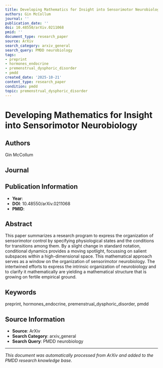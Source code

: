 ```yaml
---
title: Developing Mathematics for Insight into Sensorimotor Neurobiology
authors: Gin McCollum
journal: ''
publication_date: ''
doi: 10.48550/arXiv.0211068
pmid: ''
document_type: research_paper
source: ArXiv
search_category: arxiv_general
search_query: PMDD neurobiology
tags:
- preprint
- hormones_endocrine
- premenstrual_dysphoric_disorder
- pmdd
created_date: '2025-10-21'
content_type: research_paper
condition: pmdd
topic: premenstrual_dysphoric_disorder
---
```


# Developing Mathematics for Insight into Sensorimotor Neurobiology

## Authors
Gin McCollum

## Journal


## Publication Information
- **Year**: 
- **DOI**: 10.48550/arXiv.0211068
- **PMID**: 

## Abstract
This paper summarizes a research program to express the organization of sensorimotor control by specifying physiological states and the conditions for transitions among them. By a slight change in standard notation, conditional dynamics provides a moving spotlight, focussing on salient subspaces within a high-dimensional space. This mathematical approach serves as a window on the organization of sensorimotor neurobiology. The intertwined efforts to express the intrinsic organization of neurobiology and to clarify it mathematically are yielding a mathematical structure that is growing on fertile empirical ground.

## Keywords
preprint, hormones_endocrine, premenstrual_dysphoric_disorder, pmdd

## Source Information
- **Source**: ArXiv
- **Search Category**: arxiv_general
- **Search Query**: PMDD neurobiology

---
*This document was automatically processed from ArXiv and added to the PMDD research knowledge base.*
